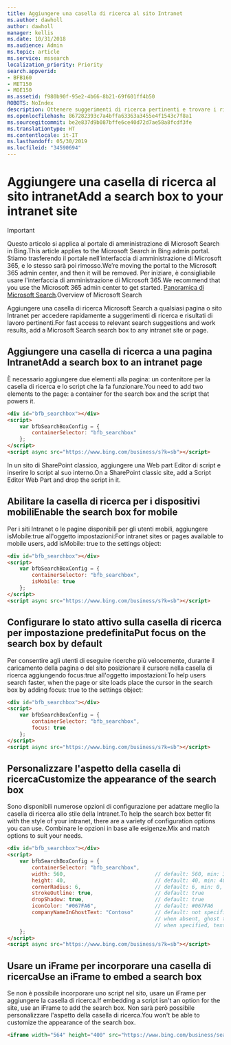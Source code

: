 ```yaml
---
title: Aggiungere una casella di ricerca al sito Intranet
ms.author: dawholl
author: dawholl
manager: kellis
ms.date: 10/31/2018
ms.audience: Admin
ms.topic: article
ms.service: mssearch
localization_priority: Priority
search.appverid:
- BFB160
- MET150
- MOE150
ms.assetid: f980b90f-95e2-4b66-8b21-69f601ff4b50
ROBOTS: NoIndex
description: Ottenere suggerimenti di ricerca pertinenti e trovare i risultati di lavoro più velocemente aggiungendo una casella di ricerca Microsoft Search a un sito Intranet o una pagina.
ms.openlocfilehash: 867282393c7a4bffa63363a3455e4f1543c7f8a1
ms.sourcegitcommit: be2e837d9b087bffe6ce40d72d7ae58a8fcdf3fe
ms.translationtype: HT
ms.contentlocale: it-IT
ms.lasthandoff: 05/30/2019
ms.locfileid: "34590694"
---
```

# <a name="add-a-search-box-to-your-intranet-site"></a><span data-ttu-id="ea2e1-103">Aggiungere una casella di ricerca al sito intranet</span><span class="sxs-lookup"><span data-stu-id="ea2e1-103">Add a search box to your intranet site</span></span>

> [!IMPORTANT]
> <span data-ttu-id="ea2e1-104">Questo articolo si applica al portale di amministrazione di Microsoft Search in Bing.</span><span class="sxs-lookup"><span data-stu-id="ea2e1-104">This article applies to the Microsoft Search in Bing admin portal.</span></span> <span data-ttu-id="ea2e1-105">Stiamo trasferendo il portale nell’interfaccia di amministrazione di Microsoft 365, e lo stesso sarà poi rimosso.</span><span class="sxs-lookup"><span data-stu-id="ea2e1-105">We’re moving the portal to the Microsoft 365 admin center, and then it will be removed.</span></span> <span data-ttu-id="ea2e1-106">Per iniziare, è consigliabile usare l'interfaccia di amministrazione di Microsoft 365.</span><span class="sxs-lookup"><span data-stu-id="ea2e1-106">We recommend that you use the Microsoft 365 admin center to get started.</span></span> <span data-ttu-id="ea2e1-107">[Panoramica di Microsoft Search](overview-microsoft-search.md).</span><span class="sxs-lookup"><span data-stu-id="ea2e1-107">Overview of Microsoft Search</span></span>

<span data-ttu-id="ea2e1-108">Aggiungere una casella di ricerca Microsoft Search a qualsiasi pagina o sito Intranet per accedere rapidamente a suggerimenti di ricerca e risultati di lavoro pertinenti.</span><span class="sxs-lookup"><span data-stu-id="ea2e1-108">For fast access to relevant search suggestions and work results, add a Microsoft Search search box to any intranet site or page.</span></span>
  
## <a name="add-a-search-box-to-an-intranet-page"></a><span data-ttu-id="ea2e1-109">Aggiungere una casella di ricerca a una pagina Intranet</span><span class="sxs-lookup"><span data-stu-id="ea2e1-109">Add a search box to an intranet page</span></span>

<span data-ttu-id="ea2e1-110">È necessario aggiungere due elementi alla pagina: un contenitore per la casella di ricerca e lo script che la fa funzionare.</span><span class="sxs-lookup"><span data-stu-id="ea2e1-110">You need to add two elements to the page: a container for the search box and the script that powers it.</span></span>
  
```html
<div id="bfb_searchbox"></div>
<script>
    var bfbSearchBoxConfig = {
        containerSelector: "bfb_searchbox"
    };
</script>
<script async src="https://www.bing.com/business/s?k=sb"></script>
```

<span data-ttu-id="ea2e1-111">In un sito di SharePoint classico, aggiungere una Web part Editor di script e inserire lo script al suo interno.</span><span class="sxs-lookup"><span data-stu-id="ea2e1-111">On a SharePoint classic site, add a Script Editor Web Part and drop the script in it.</span></span>
  
## <a name="enable-the-search-box-for-mobile"></a><span data-ttu-id="ea2e1-112">Abilitare la casella di ricerca per i dispositivi mobili</span><span class="sxs-lookup"><span data-stu-id="ea2e1-112">Enable the search box for mobile</span></span>

<span data-ttu-id="ea2e1-113">Per i siti Intranet o le pagine disponibili per gli utenti mobili, aggiungere isMobile:true all'oggetto impostazioni:</span><span class="sxs-lookup"><span data-stu-id="ea2e1-113">For intranet sites or pages available to mobile users, add isMobile: true to the settings object:</span></span>
  
```html
<div id="bfb_searchbox"></div>
<script>
    var bfbSearchBoxConfig = {
        containerSelector: "bfb_searchbox", 
        isMobile: true
    };
</script>
<script async src="https://www.bing.com/business/s?k=sb"></script>
```

## <a name="put-focus-on-the-search-box-by-default"></a><span data-ttu-id="ea2e1-114">Configurare lo stato attivo sulla casella di ricerca per impostazione predefinita</span><span class="sxs-lookup"><span data-stu-id="ea2e1-114">Put focus on the search box by default</span></span>

<span data-ttu-id="ea2e1-115">Per consentire agli utenti di eseguire ricerche più velocemente, durante il caricamento della pagina o del sito posizionare il cursore nella casella di ricerca aggiungendo focus:true all'oggetto impostazioni:</span><span class="sxs-lookup"><span data-stu-id="ea2e1-115">To help users search faster, when the page or site loads place the cursor in the search box by adding focus: true to the settings object:</span></span>
  
```html
<div id="bfb_searchbox"></div>
<script>
    var bfbSearchBoxConfig = {
        containerSelector: "bfb_searchbox",
        focus: true
    };
</script>
<script async src="https://www.bing.com/business/s?k=sb"></script>
```

## <a name="customize-the-appearance-of-the-search-box"></a><span data-ttu-id="ea2e1-116">Personalizzare l'aspetto della casella di ricerca</span><span class="sxs-lookup"><span data-stu-id="ea2e1-116">Customize the appearance of the search box</span></span> 

<span data-ttu-id="ea2e1-117">Sono disponibili numerose opzioni di configurazione per adattare meglio la casella di ricerca allo stile della Intranet.</span><span class="sxs-lookup"><span data-stu-id="ea2e1-117">To help the search box better fit with the style of your intranet, there are a variety of configuration options you can use.</span></span> <span data-ttu-id="ea2e1-118">Combinare le opzioni in base alle esigenze.</span><span class="sxs-lookup"><span data-stu-id="ea2e1-118">Mix and match options to suit your needs.</span></span>

```html
<div id="bfb_searchbox"></div>
<script>
    var bfbSearchBoxConfig = {
        containerSelector: "bfb_searchbox",
        width: 560,                             // default: 560, min: 360, max: 650
        height: 40,                             // default: 40, min: 40, max: 72
        cornerRadius: 6,                        // default: 6, min: 0, max: 25                                   
        strokeOutline: true,                    // default: true
        dropShadow: true,                       // default: true
        iconColor: "#067FA6",                   // default: #067FA6
        companyNameInGhostText: "Contoso"       // default: not specified
                                                // when absent, ghost text will be "Search work and the web"
                                                // when specified, text will be "Search the web and [Contoso]"
    };
</script>
<script async src="https://www.bing.com/business/s?k=sb"></script>
```

## <a name="use-an-iframe-to-embed-a-search-box"></a><span data-ttu-id="ea2e1-119">Usare un iFrame per incorporare una casella di ricerca</span><span class="sxs-lookup"><span data-stu-id="ea2e1-119">Use an iFrame to embed a search box</span></span>

<span data-ttu-id="ea2e1-120">Se non è possibile incorporare uno script nel sito, usare un iFrame per aggiungere la casella di ricerca.</span><span class="sxs-lookup"><span data-stu-id="ea2e1-120">If embedding a script isn't an option for the site, use an iFrame to add the search box.</span></span> <span data-ttu-id="ea2e1-121">Non sarà però possibile personalizzare l'aspetto della casella di ricerca.</span><span class="sxs-lookup"><span data-stu-id="ea2e1-121">You won't be able to customize the appearance of the search box.</span></span>
  
```html
<iframe width="564" height="400" src="https://www.bing.com/business/searchbox"></iframe>
```